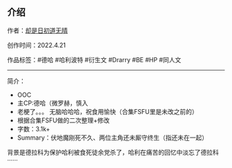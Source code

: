 ## 介绍

<!-- 作者：[却是日初道无晴](https://ljyjingyi.lofter.com/) -->
作者：[却是日初道无晴](../../../../author/却是日初道无晴/index.html)

创作时间：2022.4.21

作品标签：#德哈 #哈利波特 #衍生文 #Drarry #BE #HP #同人文

------

简介：

* OOC
* 主CP:德哈（微罗赫，慎入
* 老梗了。。。  无脑哈哈哈，祝食用愉快（合集FSFU里是未改之前的）
* 根据合集FSFU做的二次整理+修改
* 字数：3.1k+
* Summary：伏地魔刚死不久、两位主角还未厮守终生（指还未在一起）

背景是德拉科为保护哈利被食死徒余党杀了，哈利在痛苦的回忆中淡忘了德拉科······
